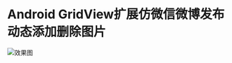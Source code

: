 # Android GridView扩展仿微信微博发布动态添加删除图片
![效果图](https://github.com/linglongxin24/GridViewAddImage/blob/master/screenshorts/gridviewaddimages.gif)

